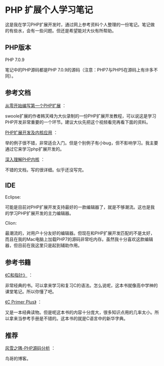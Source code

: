 PHP 扩展个人学习笔记
============

这是我在学习PHP扩展开发时，通过网上参考资料个人整理的一份笔记。笔记做的有些水，会有一些问题。但还是希望能对大伙有所帮助。


PHP版本
-----

PHP 7.0.9

笔记中的PHP源码都是PHP 7.0.9的源码（注意：PHP7与PHP5在源码上有许多不同）。

参考文档
----

[从零开始编写第一个PHP扩展](http://wiki.swoole.com/wiki/page/238.html) ：

swoole扩展的作者韩天峰为大伙录制的一份PHP扩展开发教程，可以说这是学习PHP开发非常重要的一个环节。建议大伙先把这个视频看完再看下面的资料。

[PHP扩展开发及内核应用](http://www.cunmou.com/phpbook/preface.md) ：

举的例子很不错，非常适合入门。但是个别例子有小bug，但不影响学习。我主要通过它来学习php扩展开发的。

[深入理解PHP内核](http://www.php-internals.com) ：

不错的文档，写的很详细。似乎还没写完。

IDE
---

Eclipse:

可能是目前对PHP扩展开发支持最好的一款编辑器了，就是不够潮流。这也是我的学习PHP扩展开发的主力编辑器。

Clion:

最潮流的，对用户十分友好的编辑器。但现在和PHP扩展开发匹配的不是太好，而且在我的Mac电脑上加载PHP7的源码非常吃内存。虽然我十分喜欢这款编辑器，但目前在我这里只是起到辅助作用。


参考书籍
----
[《C和指针》](https://www.amazon.cn/C%E5%92%8C%E6%8C%87%E9%92%88-Pointers-On-C-Kenneth-A-Reek/dp/B00163LU68/ref=sr_1_1?ie=UTF8&qid=1481866902&sr=8-1&keywords=c%E5%92%8C%E6%8C%87%E9%92%88) ：

非常经典的书。可以拿来学习和复习C的语法。怎么说呢，这本书就像高中学神的课堂笔记。所以你懂了吧。

[《C Primer Plus》](https://www.amazon.cn/C-Primer-Plus-%E6%99%AE%E6%8B%89%E5%A1%94/dp/B001171NQ6/ref=sr_1_3?ie=UTF8&qid=1481867050&sr=8-3&keywords=c) ：

又是一本经典读物。但是呢这本书的内容十分庞大，很多知识点用的几率太小。所以拿来当参考手册是不错的。这本书的就是C语言中的新华字典。

推荐
---
[风雪之隅-PHP源码分析](http://www.laruence.com/php-internal) ：

鸟哥的博客。